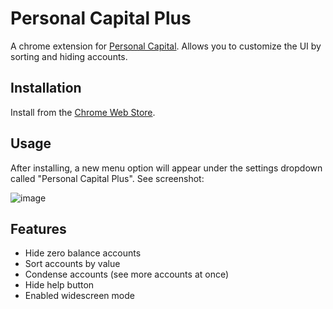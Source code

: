 Personal Capital Plus
=====================

A chrome extension for [Personal Capital](https://www.personalcapital.com).
Allows you to customize the UI by sorting and hiding accounts.

Installation
------------

Install from the
[Chrome Web Store](https://chrome.google.com/webstore/detail/personal-capital-plus/bkaagconbehchjkhgkojhabaklbpfcfa).

Usage
-----

After installing, a new menu option will appear under the settings dropdown called
"Personal Capital Plus". See screenshot:

![image](https://cloud.githubusercontent.com/assets/192336/12214751/1c164e7e-b65e-11e5-965e-a451bde46e8b.png)

Features
--------

* Hide zero balance accounts
* Sort accounts by value
* Condense accounts (see more accounts at once)
* Hide help button
* Enabled widescreen mode
